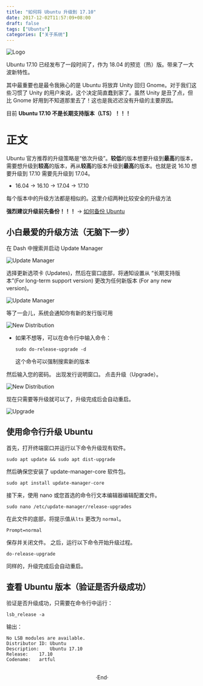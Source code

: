 ```yaml
---
title: "如何将 Ubuntu 升级到 17.10"
date: 2017-12-02T11:57:09+08:00
draft: false
tags: ["Ubuntu"]
categories: ["关于系统"]
---
```


<img src="https://mogeko.github.io/images/009/logo.jpg"  alt="Logo"  style="border:0" />

Ubuntu 17.10 已经发布了一段时间了，作为 18.04 的预览（热）版。带来了一大波新特性。

其中最重要也是最令我揪心的是 Ubuntu 将放弃 Unity 回归 Gnome。对于我们这些习惯了 Unity 的用户来说，这个决定简直蠢到家了。虽然 Unity 是丑了点，但比 Gnome 好用到不知道那里去了！这也是我迟迟没有升级的主要原因。

目前 **Ubuntu 17.10 不是长期支持版本（LTS）！！！**

<!--more-->

# 正文

Ubuntu 官方推荐的升级策略是“依次升级”。**较低**的版本想要升级到**最高**的版本，需要想升级到**较高**的版本，再从**较高**的版本升级到**最高**的版本。也就是说 16.10 想要升级到 17.10 需要先升级到 17.04。

- 16.04 -> 16.10 -> 17.04 -> 17.10

每个版本中的升级方法都是相似的。这里介绍两种比较安全的升级方法

**强烈建议升级前先备份！！！** -> [如何备份 Ubuntu](http://www.jianshu.com/p/b73e8011b828)

## 小白最爱的升级方法（无脑下一步）

在 Dash 中搜索并启动 Update Manager

<img alt="Update Manager" src="https://mogeko.github.io/images/009/Upgrade_1.png">

选择更新选项卡 (Updates)，然后在窗口底部，将通知设置从 “长期支持版本”(For long-term support version) 更改为任何新版本 (For any new version)。

<img alt="Update Manager" src="https://mogeko.github.io/images/009/Upgrade_2.png">

等了一会儿，系统会通知你有新的发行版可用

<img alt="New Distribution" src="https://mogeko.github.io/images/009/Upgrade_3.png">

- 如果不想等，可以在命令行中输入命令：

  ```shell
  sudo do-release-upgrade -d
  ```

  这个命令可以强制搜索新的版本

然后输入您的密码。 出现发行说明窗口。 点击升级（Upgrade）。

<img alt="New Distribution" src="https://mogeko.github.io/images/009/Upgrade_4.png">

现在只需要等升级就可以了，升级完成后会自动重启。

<img alt="Upgrade" src="https://mogeko.github.io/images/009/Upgrade_5.png">

## 使用命令行升级 Ubuntu

首先，打开终端窗口并运行以下命令升级现有软件。

```shell
sudo apt update && sudo apt dist-upgrade
```

然后确保您安装了 update-manager-core 软件包。

```shell
sudo apt install update-manager-core
```

接下来，使用 nano 或您首选的命令行文本编辑器编辑配置文件。

```shell
sudo nano /etc/update-manager/release-upgrades
```

在此文件的底部，将提示值从`lts` 更改为 `normal`。

```shell
Prompt=normal
```

保存并关闭文件。 之后，运行以下命令开始升级过程。

```shell
do-release-upgrade
```

同样的，升级完成后会自动重启。

## 查看 Ubuntu 版本（验证是否升级成功）

验证是否升级成功，只需要在命令行中运行：

```shell
lsb_release -a
```

输出：

```shell
No LSB modules are available.
Distributor ID:	Ubuntu
Description:	Ubuntu 17.10
Release:	17.10
Codename:	artful
```




<br>

<center>  ·End·  </center>